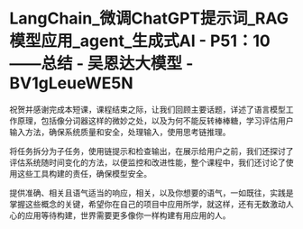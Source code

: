# LangChain_微调ChatGPT提示词_RAG模型应用_agent_生成式AI - P51：10——总结 - 吴恩达大模型 - BV1gLeueWE5N

祝贺并感谢完成本短课，课程结束之际，让我们回顾主要话题，详述了语言模型工作原理，包括像分词器这样的微妙之处，以及为何不能反转棒棒糖，学习评估用户输入方法，确保系统质量和安全，处理输入，使用思考链推理。

将任务拆分为子任务，使用链提示和检查输出，在展示给用户之前，我们还探讨了评估系统随时间变化的方法，以便监控和改进性能，整个课程中，我们还讨论了使用这些工具构建的责任，确保模型安全。

提供准确、相关且语气适当的响应，相关，以及你想要的语气，一如既往，实践是掌握这些概念的关键，希望你在自己的项目中应用所学，就这样，还有无数激动人心的应用等待构建，世界需要更多像你一样构建有用应用的人。

